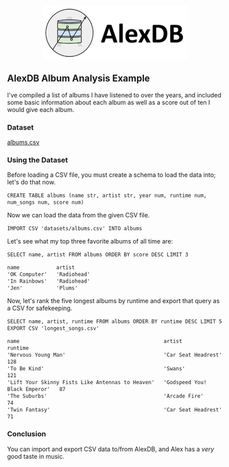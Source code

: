 <div align="center">
  <picture>
    <source media="(prefers-color-scheme: light)" srcset="logo_horizontal.svg">
    <source media="(prefers-color-scheme: dark)" srcset="logo_horizontal_dark.svg">
    <img alt="AlexDB logo" src="logo_horizontal.svg" height="125">
  </picture>
</div>

##  AlexDB Album Analysis Example

I've compiled a list of albums I have listened to over the years, and included some basic information about each album as well as a score out of ten I would give each album.

### Dataset

[albums.csv](../datasets/albums.csv)

### Using the Dataset

Before loading a CSV file, you must create a schema to load the data into; let's do that now.

```
CREATE TABLE albums (name str, artist str, year num, runtime num, num_songs num, score num)
```

Now we can load the data from the given CSV file.

```
IMPORT CSV 'datasets/albums.csv' INTO albums
```

Let's see what my top three favorite albums of all time are:

```
SELECT name, artist FROM albums ORDER BY score DESC LIMIT 3
```

```
name            artist
'OK Computer'   'Radiohead'
'In Rainbows'   'Radiohead'
'Jen'           'Plums'
```

Now, let's rank the five longest albums by runtime and export that query as a CSV for safekeeping.

```
SELECT name, artist, runtime FROM albums ORDER BY runtime DESC LIMIT 5 EXPORT CSV 'longest_songs.csv'
```

```
name                                               artist                          runtime
'Nervous Young Man'                                'Car Seat Headrest'             128
'To Be Kind'                                       'Swans'                         121
'Lift Your Skinny Fists Like Antennas to Heaven'   'Godspeed You! Black Emperor'   87
'The Suburbs'                                      'Arcade Fire'                   74
'Twin Fantasy'                                     'Car Seat Headrest'             71
```

### Conclusion

You can import and export CSV data to/from AlexDB, and Alex has a *very* good taste in music.